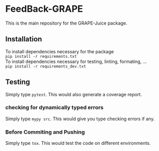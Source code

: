 # FeedBack-GRAPE
This is the main repository for the GRAPE-Juice package.

## Installation
To install dependencies necessary for the package <br>
`pip install -r requirements.txt` <br>
To install dependencies necessary for testing, linting, formating, ... <br>
`pip install -r requirements_dev.txt`

## Testing
Simply type `pytest`. This would also generate a coverage report.

### checking for dynamically typed errors
Simply type `mypy src`. This would give you type checking errors if any.

### Before Commiting and Pushing
Simply type `tox`. This would test the code on different environments.

